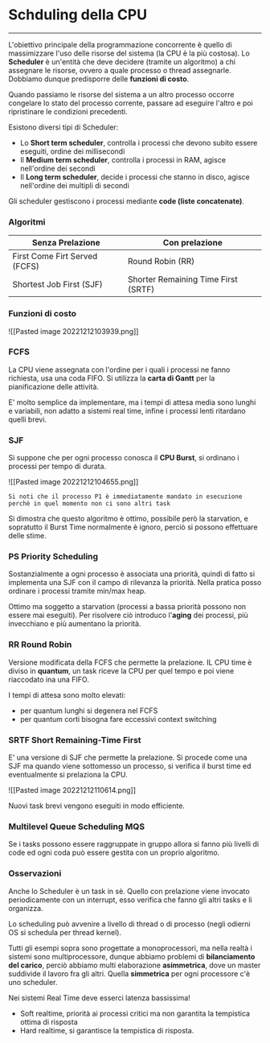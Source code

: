 # Schduling della CPU
---
L'obiettivo principale della programmazione concorrente è quello di massimizzare l'uso delle risorse del sistema (la CPU è la più costosa).
Lo **Scheduler** è un'entità che deve decidere (tramite un algoritmo) a chi assegnare le risorse, ovvero a quale processo o thread assegnarle.
Dobbiamo dunque predisporre delle **funzioni di costo**.

Quando passiamo le risorse del sistema a un altro processo occorre congelare lo stato del processo corrente, passare ad eseguire l'altro e poi ripristinare le condizioni precedenti.

Esistono diversi tipi di Scheduler:
- Lo **Short term scheduler**, controlla i processi che devono subito essere eseguiti, ordine dei millisecondi
- Il **Medium term scheduler**, controlla i processi in RAM, agisce nell'ordine dei secondi
- Il **Long term scheduler**, decide i processi che stanno in disco, agisce nell'ordine dei multipli di secondi

Gli scheduler gestiscono i processi mediante **code (liste concatenate)**.

### Algoritmi

| Senza Prelazione              | Con prelazione   |
| ----------------------------- | ---------------- |
| First Come Firt Served (FCFS) | Round Robin (RR) |
| Shortest Job First (SJF)      | Shorter Remaining Time First (SRTF)                 |

### Funzioni di costo

![[Pasted image 20221212103939.png]]

### FCFS

La CPU viene assegnata con l'ordine per i quali i processi ne fanno richiesta, usa una coda FIFO.
Si utilizza la **carta di Gantt** per la pianificazione delle attività.

E' molto semplice da implementare, ma i tempi di attesa media sono lunghi e variabili, non adatto a sistemi real time, infine i processi lenti ritardano quelli brevi.

### SJF

Si suppone che per ogni processo conosca il **CPU Burst**, si ordinano i processi per tempo di durata.

![[Pasted image 20221212104655.png]]

```ad-note
Si noti che il processo P1 è immediatamente mandato in esecuzione perchè in quel momento non ci sono altri task
```

Si dimostra che questo algoritmo è ottimo, possibile però la starvation, e sopratutto il Burst Time normalmente è ignoro, perciò si possono effettuare delle stime.

### PS Priority Scheduling

Sostanzialmente a ogni processo è associata una priorità, quindi di fatto si implementa una SJF con il campo di rilevanza la priorità.
Nella pratica posso ordinare i processi tramite min/max heap.

Ottimo ma soggetto a starvation (processi a bassa priorità possono non essere mai eseguiti).
Per risolvere ciò introduco l'**aging** dei processi, più invecchiano e più aumentano la priorità.

### RR Round Robin

Versione modificata della FCFS che permette la prelazione.
IL CPU time è diviso in **quantum**, un task riceve la CPU per quel tempo e poi viene riaccodato ina una FIFO.

I tempi di attesa sono molto elevati:
- per quantum lunghi si degenera nel FCFS
- per quantum corti bisogna fare eccessivi context switching

### SRTF Short Remaining-Time First

E' una versione di SJF che permette la prelazione.
Si procede come una SJF ma quando viene sottomesso un processo, si verifica il burst time ed eventualmente si prelaziona la CPU.

![[Pasted image 20221212110614.png]]

Nuovi task brevi vengono eseguiti in modo efficiente.

### Multilevel Queue Scheduling MQS

Se i tasks possono essere raggruppate in gruppo allora si fanno più livelli di code ed ogni coda può essere gestita con un proprio algoritmo.

### Osservazioni

Anche lo Scheduler è un task in sè.
Quello con prelazione viene invocato periodicamente con un interrupt, esso verifica che fanno gli altri tasks e li organizza.

Lo scheduling può avvenire a livello di thread o di processo (negli odierni OS si schedula per thread kernel).

Tutti gli esempi sopra sono progettate a monoprocessori, ma nella realtà i sistemi sono multiprocessore, dunque abbiamo problemi di **bilanciamento del carico**, perciò abbiamo multi elaborazione **asimmetrica**, dove un master suddivide il lavoro fra gli altri.
Quella **simmetrica** per ogni processore c'è uno scheduler.

Nei sistemi Real Time deve esserci latenza bassissima!
- Soft realtime, priorità ai processi critici ma non garantita la tempistica ottima di risposta
- Hard realtime, si garantisce la tempistica di risposta.


